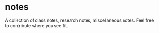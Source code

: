 notes
=====

A collection of class notes, research notes, miscellaneous notes. Feel free to contribute where you see fit.
